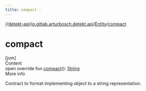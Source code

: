 ```yaml
---
title: compact -
---
```

//[detekt-api](../../index.md)/[io.gitlab.arturbosch.detekt.api](../index.md)/[Entity](index.md)/[compact](compact.md)



# compact  
[jvm]  
Content  
open override fun [compact](compact.md)(): [String](https://kotlinlang.org/api/latest/jvm/stdlib/kotlin/-string/index.html)  
More info  


Contract to format implementing object to a string representation.

  



